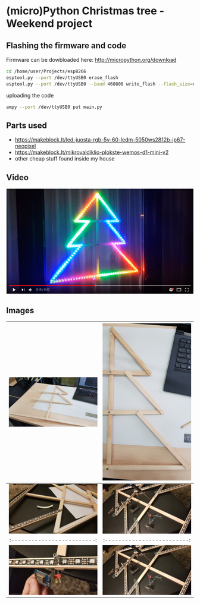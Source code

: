 # (micro)Python Christmas tree - Weekend project


## Flashing the firmware and code

Firmware can be dowbloaded here: http://micropython.org/download

```bash
cd /home/user/Projects/esp8266
esptool.py --port /dev/ttyUSB0 erase_flash
esptool.py --port /dev/ttyUSB0 --baud 460800 write_flash --flash_size=detect 0 esp8266-20171101-v1.9.3.bin
```

uploading the code

```bash
ampy --port /dev/ttyUSB0 put main.py
```


## Parts used

- https://makeblock.lt/led-juosta-rgb-5v-60-ledm-5050ws2812b-ip67-neopixel
- https://makeblock.lt/mikrovaldiklio-plokste-wemos-d1-mini-v2
- other cheap stuff found inside my house


## Video



[![video](https://raw.githubusercontent.com/magveda/esp8266-tree/master/images/youtube.png)](https://youtu.be/rH48stSCvnc)
<!-- [![video](/home/nemo/Projects/esp8266/firmwares/neopixel/images/youtube.png)](https://youtu.be/rH48stSCvnc) -->
<!-- [![video](https://i.ytimg.com/vi/rH48stSCvnc/hqdefault.jpg)](https://youtu.be/rH48stSCvnc) -->


## Images

<!-- https://raw.githubusercontent.com/magveda/esp8266-tree/master/images/ -->




![](https://raw.githubusercontent.com/magveda/esp8266-tree/master/images/01.jpg)  |  ![](https://raw.githubusercontent.com/magveda/esp8266-tree/master/images/02.jpg)
:-------------------------:|:-------------------------:
![](https://raw.githubusercontent.com/magveda/esp8266-tree/master/images/03.jpg)  |  ![](https://raw.githubusercontent.com/magveda/esp8266-tree/master/images/04.jpg)
:-------------------------:|:-------------------------:
![](https://raw.githubusercontent.com/magveda/esp8266-tree/master/images/05.jpg)  |  ![](https://raw.githubusercontent.com/magveda/esp8266-tree/master/images/04.jpg)


<!-- 
![](/home/nemo/Projects/esp8266/firmwares/neopixel/images/01.jpg)  |  ![](/home/nemo/Projects/esp8266/firmwares/neopixel/images/02.jpg)
:-------------------------:|:-------------------------:
![](/home/nemo/Projects/esp8266/firmwares/neopixel/images/03.jpg)  |  ![](/home/nemo/Projects/esp8266/firmwares/neopixel/images/04.jpg)
:-------------------------:|:-------------------------:
![](/home/nemo/Projects/esp8266/firmwares/neopixel/images/05.jpg)  |  ![](/home/nemo/Projects/esp8266/firmwares/neopixel/images/04.jpg)
 -->